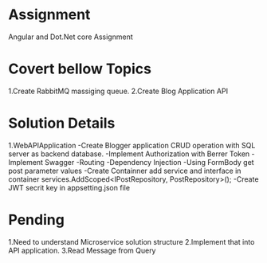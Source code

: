 # Assignment
 Angular and Dot.Net core Assignment

Covert bellow Topics
=====================
1.Create RabbitMQ massiging queue.
2.Create Blog Application API

Solution Details
================
1.WebAPIApplication
 -Create Blogger application CRUD operation with SQL server as backend database.
 -Implement Authorization with Berrer Token
 -Implement Swagger
 -Routing
 -Dependency Injection
 -Using FormBody get post parameter values
 -Create Containner add service and interface in container services.AddScoped<IPostRepository, PostRepository>();
 -Create JWT secrit key in appsetting.json file
 
 Pending
 ==========
 1.Need to understand Microservice solution structure
 2.Implement that into API application.
 3.Read Message from Query

